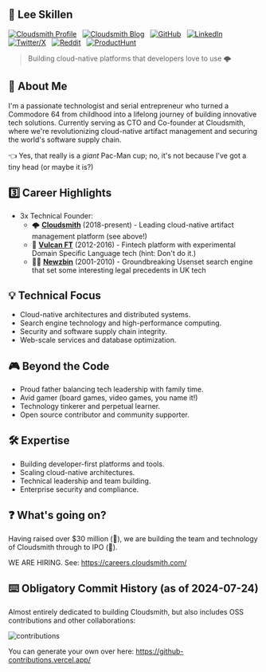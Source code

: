 ## :metal: Lee Skillen

[![Cloudsmith Profile](https://img.shields.io/badge/Profile-b5165b?style=for-the-badge&logo=cloudsmith&logoColor=white
)](https://careers.cloudsmith.com/people/2769225-lee-skillen) &nbsp; [![Cloudsmith Blog](https://img.shields.io/badge/Blog-2A6FE1?style=for-the-badge&logo=cloudsmith&logoColor=white)](https://cloudsmith.com/blog/author/lee) &nbsp; [![GitHub](https://img.shields.io/badge/GitHub-100000?style=for-the-badge&logo=github&logoColor=white)](https://github.com/lskillen) &nbsp; [![LinkedIn](https://img.shields.io/badge/LinkedIn-0077B5?style=for-the-badge&logo=linkedin&logoColor=white)](https://linkedin.com/in/lskillen) &nbsp; [![Twitter/X](https://img.shields.io/badge/Twitter\/X-000000?style=for-the-badge&logo=x&logoColor=white)](https://twitter.com/lskillen) &nbsp; [![Reddit](https://img.shields.io/badge/Reddit-FF4500?style=for-the-badge&logo=reddit&logoColor=white)](https://www.reddit.com/user/lskillen/) &nbsp; [![ProductHunt](https://img.shields.io/badge/producthunt-DA552F?style=for-the-badge&logo=producthunt&logoColor=white)](https://www.producthunt.com/@lskillen) 

> Building cloud-native platforms that developers love to use 🌩️

## 👋 About Me

I'm a passionate technologist and serial entrepreneur who turned a Commodore 64 from childhood into a lifelong journey of building innovative tech solutions. Currently serving as CTO and Co-founder at Cloudsmith, where we're revolutionizing cloud-native artifact management and securing the world's software supply chain.

👈 Yes, that really is a *giant* Pac-Man cup; no, it's not because I've got a tiny head (or maybe it is?)

## 3️⃣ Career Highlights

- 3x Technical Founder:
  - 🌩️ [**Cloudsmith**](https://cloudsmith.com)  (2018-present) - Leading cloud-native artifact management platform (see above!)
  - 💸 [**Vulcan FT**](https://github.com/vulcanft) (2012-2016) - Fintech platform with experimental Domain Specific Language tech (hint: Don't do it.)
  - 🏴‍☠️ [**Newzbin**](https://en.wikipedia.org/wiki/Newzbin) (2001-2010) - Groundbreaking Usenset search engine that set some interesting legal precedents in UK tech
  
## 💡 Technical Focus

- Cloud-native architectures and distributed systems.
- Search engine technology and high-performance computing.
- Security and software supply chain integrity.
- Web-scale services and database optimization.

## 🎮 Beyond the Code

- Proud father balancing tech leadership with family time.
- Avid gamer (board games, video games, you name it!)
- Technology tinkerer and perpetual learner.
- Open source contributor and community supporter.

## 🛠️ Expertise

- Building developer-first platforms and tools.
- Scaling cloud-native architectures.
- Technical leadership and team building.
- Enterprise security and compliance.

## ❓ What's going on?

Having raised over $30 million (🤑), we are building the team and technology of Cloudsmith through to IPO (🚀).

WE ARE HIRING. See: https://careers.cloudsmith.com/

## ⌨️ Obligatory Commit History (as of 2024-07-24)

Almost entirely dedicated to building Cloudsmith, but also includes OSS contributions and other collaborations:

![contributions](https://github.com/user-attachments/assets/decd7c70-4c00-4d1a-931e-fb0269f05a51)

You can generate your own over here:
https://github-contributions.vercel.app/

<!--
**lskillen/lskillen** is a ✨ _special_ ✨ repository because its `README.md` (this file) appears on your GitHub profile.

Here are some ideas to get you started:

- 🔭 I'm currently working on ...
- 🌱 I'm currently learning ...
- 👯 I'm looking to collaborate on ...
- 🤔 I'm looking for help with ...
- 💬 Ask me about ...
- 📫 How to reach me: ...
- 😄 Pronouns: ...
- ⚡ Fun fact: ...
-->
